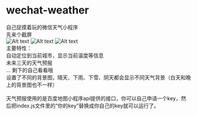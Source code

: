 # wechat-weather
自己捉摸着玩的微信天气小程序<br/>
先来个截屏<br/>
![Alt text](https://github.com/bodekjan/wechat-weather/blob/master/screenshot/1.jpg)
![Alt text](https://github.com/bodekjan/wechat-weather/blob/master/screenshot/2.jpg)
![Alt text](https://github.com/bodekjan/wechat-weather/blob/master/screenshot/3.jpg)
<br/>
主要特性：<br/>
自动定位到当前城市，显示当前温度等信息<br/>
未来三天的天气预报<br/>
... 剩下的自己看看哦<br/>
设置了不同的背景图，晴天、下雨、下雪、阴天都会显示不同天气背景（白天和晚上的背景图也不一样）<br/>
<br/>
天气预报使用的是百度地图小程序api提供的接口，你可以自己申请一个key，然后把index.js文件里的“你的key”替换成你自己的key就可以运行了。<br/>